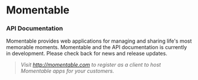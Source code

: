 Momentable
==========

### API Documentation

Momentable provides web applications for managing and sharing life's most memorable moments. Momentable and the API documentation is currently in development. Please check back for news and release updates. 

> _Visit http://momentable.com to register as a client to host Momentable apps for your customers._

